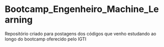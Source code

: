 # Bootcamp_Engenheiro_Machine_Learning
Repositório criado para postagens dos códigos que venho estudando ao longo do bootcamp oferecido pelo IGTI
